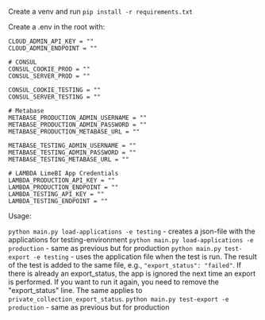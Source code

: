 Create a venv and run `pip install -r requirements.txt`

Create a .env in the root with:

```
CLOUD_ADMIN_API_KEY = ""
CLOUD_ADMIN_ENDPOINT = ""

# CONSUL
CONSUL_COOKIE_PROD = ""
CONSUL_SERVER_PROD = ""

CONSUL_COOKIE_TESTING = ""
CONSUL_SERVER_TESTING = ""

# Metabase
METABASE_PRODUCTION_ADMIN_USERNAME = ""
METABASE_PRODUCTION_ADMIN_PASSWORD = ""
METABASE_PRODUCTION_METABASE_URL = ""

METABASE_TESTING_ADMIN_USERNAME = ""
METABASE_TESTING_ADMIN_PASSWORD = ""
METABASE_TESTING_METABASE_URL = ""

# LAMBDA LimeBI App Credentials
LAMBDA_PRODUCTION_API_KEY = ""
LAMBDA_PRODUCTION_ENDPOINT = ""
LAMBDA_TESTING_API_KEY = ""
LAMBDA_TESTING_ENDPOINT = ""
```

Usage:

`python main.py load-applications -e testing` - creates a json-file with the applications for testing-environment
`python main.py load-applications -e production`  - same as previous but for production
`python main.py test-export -e testing` - uses the application file when the test is run. The result of the test is added to the same file, e.g., `"export_status": "failed"`. If there is already an export_status, the app is ignored the next time an export is performed. If you want to run it again, you need to remove the "export_status" line. The same applies to `private_collection_export_status`.
`python main.py test-export -e production`  - same as previous but for production